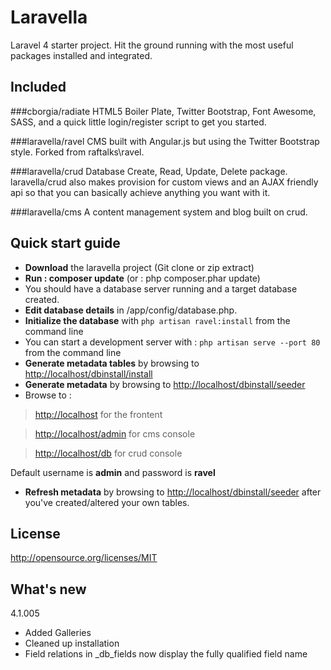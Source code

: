 Laravella 
==========

Laravel 4 starter project.  Hit the ground running with the most useful packages installed and integrated.

Included
-------------------
###cborgia/radiate
HTML5 Boiler Plate, Twitter Bootstrap, Font Awesome, SASS, and a quick little login/register script to get you started.

###laravella/ravel
CMS built with Angular.js but using the Twitter Bootstrap style. Forked from raftalks\ravel.

###laravella/crud
Database Create, Read, Update, Delete package.  laravella/crud also makes provision for custom views and an AJAX friendly api so that you can basically achieve anything you want with it.

###laravella/cms
A content management system and blog built on crud.

Quick start guide
-------------------
+ **Download** the laravella project (Git clone or zip extract)
+ **Run : composer update** (or : php composer.phar update)
+ You should have a database server running and a target database created.
+ **Edit database details** in /app/config/database.php.
+ **Initialize the database** with `php artisan ravel:install` from the command line
+ You can start a development server with : `php artisan serve --port 80` from the command line
+ **Generate metadata tables** by browsing to <http://localhost/dbinstall/install>
+ **Generate metadata** by browsing to <http://localhost/dbinstall/seeder>
+ Browse to :
 
> <http://localhost> for the frontent 

> <http://localhost/admin> for cms console 

> <http://localhost/db> for crud console 

Default username is **admin** and password is **ravel**

+ **Refresh metadata** by browsing to <http://localhost/dbinstall/seeder> after you've created/altered your own tables.

License
-------------------
http://opensource.org/licenses/MIT

What's new
-------------------
4.1.005
+ Added Galleries
+ Cleaned up installation
+ Field relations in _db_fields now display the fully qualified field name
